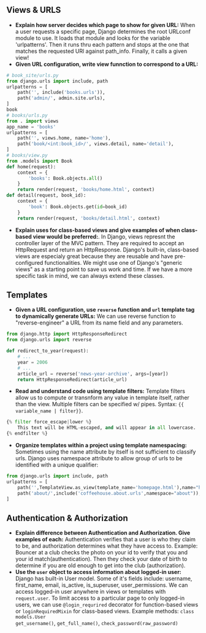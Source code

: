 ## Views & URLS
- **Explain how server decides which page to show for given URL:** When a user requests a specific page, Django determines the root URLconf module to use. It loads that module and looks for the variable 'urlpatterns'. Then it runs thru each pattern and stops at the one that matches the requested URl against path_info. Finally, it calls a given view! 
- **Given URL configuration, write view funnction to correspond to a URL:**
```python
# book_site/urls.py 
from django.urls import include, path
urlpatterns = [
    path('', include('books.urls')),
    path('admin/', admin.site.urls),
]
book
# books/urls.py
from . import views
app_name = 'books'
urlpatterns = [
    path('', views.home, name='home'),
    path('book/<int:book_id>/', views.detail, name='detail'),
]
# books/view.py
from .models import Book
def home(request):
    context = {
        'books': Book.objects.all()
    }
    return render(request, 'books/home.html', context)
def detail(request, book_id):
    context = {
        'book': Book.objects.get(id=book_id)
    }
    return render(request, 'books/detail.html', context)
```
- **Explain uses for class-based views and give examples of when class-based view would be preferred:**. In Django, views represnt the controller layer of the MVC pattern. They are required to accept an HttpRequest and return an HttpResponse. 
Django's built-in, class-based views are especialy great because they are reusable and have pre-configured functionalities. We might use one of Django's "generic views" as a starting point to save us work and time. If we have a more specific task in mind, we can always extend these classes. 


## Templates 
- **Given a URL configuration, use `reverse` function and `url` template tag to dynamically generate URLs:** We can use reverse function to "reverse-engineer" a URL from its name field and any parameters. 
```python
from django.http import HttpResponseRedirect
from django.urls import reverse

def redirect_to_year(request):
    # ...
    year = 2006
    # ...
    article_url = reverse('news-year-archive', args=[year])
    return HttpResponseRedirect(article_url)
```
- **Read and understand code using template filters:** Template filters allow us to compute or transnform any value in template itself, rather than the view. Multiple filters can be specified w/ pipes. Syntax: `{{ variable_name | filter}}`. 
```python
{% filter force_escape|lower %}
    This text will be HTML-escaped, and will appear in all lowercase.
{% endfilter %}
```
- **Organize templates within a project using template namespacing:** Sometimes using the name attribute by itself is not sufficient to classify urls. Django uses namespace attribute to allow group of urls to be identified with a unique qualifier: 
```python
from django.urls import include, path
urlpatterns = [
    path('',TemplateView.as_view(template_name='homepage.html'),name="homepage"),
    path('about/',include('coffeehouse.about.urls',namespace="about")),
]
```

## Authentication & Authorization 
- **Explain difference between Authentication and Authorization. Give examples of each:** Authentication verifies that a user is who they claim to be, and authorization determines what they have access to. Example: Bouncer at a club checks the photo on your id to verify that you and your id match(authentication). Then they check your date of birth to determine if you are old enough to get into the club (authorization). 
- **Use the `user` object to access information about logged-in user:** Django has built-in User model. Some of it's fields include: username, first_name, email, is_active, is_superuser, user_permissions. We can access logged-in user anywhere in views or templates with `request.user`. To limit access to a particular page to only logged-in users, we can use `@login_requrired` decorator for function-based views or `loginRequiredMixin` for class-based views. Example methods: `class models.User`<br>
`get_username()`, `get_full_name()`, `check_password(raw_password)`




